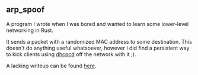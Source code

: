 ## arp\_spoof

A program I wrote when I was bored and wanted to learn some lower-level
networking in Rust.

It sends a packet with a randomized MAC address to some destination.
This doesn't do anything useful whatsoever, however I did find a persistent way
to kick clients using [dhcpcd](https://roy.marples.name/projects/dhcpcd/) off
the network with it ;).

A lacking writeup can be found [here](WRITEUP.md).
